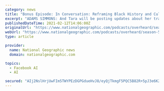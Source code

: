 ```yaml
---
category: news
title: "Bonus Episode: In Conversation: Reframing Black History and Culture"
excerpt: "ADAMS SIMMONS: And Tara will be posting updates about her travels on Instagram and Facebook ... to let people know about research that's being done by Black AI researchers. I wonder if you ..."
publishedDateTime: 2021-02-12T14:06:00Z
originalUrl: "https://www.nationalgeographic.com/podcasts/overheard/season-5/bonus-conversation-reframing-black-history-culture-month/"
webUrl: "https://www.nationalgeographic.com/podcasts/overheard/season-5/bonus-conversation-reframing-black-history-culture-month/"
type: article

provider:
  name: National Geographic news
  domain: nationalgeographic.com

topics:
  - Facebook AI
  - AI

secured: "AIj2NslHrjUwFIm5TWYPEzDGPGdueHvJ8/eyQjTkmgF5PQC5B82R+5pJ3e6K23BeJgyLcSvLdr7xdQfMRtkFpzJAHV43qINFaqZqzzuRqsN/uPvfs6mdHJ1FacbvIJblh7fIliCZQBEUjUef0aUJX3lzVEY4FHCHQM+MrZBwMj35rC5FP5scuQLPTAlh2TI3VWVpF2KRCHxYvlB28Zkbw6LaFkn9R3tH/zHn6/epo6v45WB6izrG+e/b0DLicY/a7amt4U3kEMK9EIe7X2Zp2Bq6kDH/UQ1huiOh0w7eiBpmBO2cjJSqAOQBq9XBqStRvpbWqJ6f/kkQLc1G4/TkShQQQqFjF0QMGBbQx3nSS24=;3eM5ztjvOd5VqsMcdeUrDg=="
---
```


